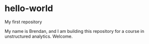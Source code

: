 # hello-world
My first repository

My name is Brendan, and I am building this repository for a course in unstructured analytics.
Welcome.
